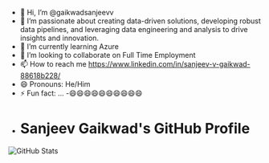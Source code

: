 - 👋 Hi, I’m @gaikwadsanjeevv
- 👀 I’m passionate about creating data-driven solutions, developing robust data pipelines, and leveraging data engineering and analysis to drive insights and innovation.
- 🌱 I’m currently learning Azure
- 💞️ I’m looking to collaborate on Full Time Employment
- 📫 How to reach me https://www.linkedin.com/in/sanjeev-v-gaikwad-88618b228/
- 😄 Pronouns: He/Him
- ⚡ Fun fact: ...
-😄😄😄😄😄😄😄😄😄😄
- # Sanjeev Gaikwad's GitHub Profile

![GitHub Stats](https://github-readme-stats.vercel.app/api?username=gaikwadsanjeevv&show_icons=true&hide_border=true&count_private=true&include_all_commits=true&v=2)



<!---
gaikwadsanjeevv/gaikwadsanjeevv is a ✨ special ✨ repository because its `README.md` (this file) appears on your GitHub profile.
You can click the Preview link to take a look at your changes.
--->
